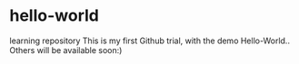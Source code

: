 # hello-world
learning repository
This is my first Github trial, with the demo Hello-World..
Others will be available soon:)
